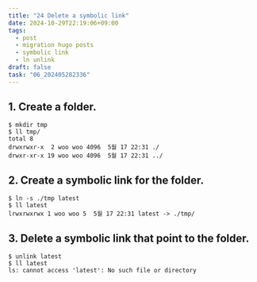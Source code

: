 ```yaml
---
title: "24 Delete a symbolic link"
date: 2024-10-29T22:19:06+09:00
tags:
  - post
  - migration hugo posts
  - symbolic link
  - ln unlink
draft: false
task: "06_202405282336"
---
```


## 1. Create a folder.
```
$ mkdir tmp
$ ll tmp/
total 8
drwxrwxr-x  2 woo woo 4096  5월 17 22:31 ./
drwxr-xr-x 19 woo woo 4096  5월 17 22:31 ../
```

## 2. Create a symbolic link for the folder.
```
$ ln -s ./tmp latest
$ ll latest
lrwxrwxrwx 1 woo woo 5  5월 17 22:31 latest -> ./tmp/
```

## 3. Delete a symbolic link that point to the folder.
```
$ unlink latest
$ ll latest
ls: cannot access 'latest': No such file or directory
```
